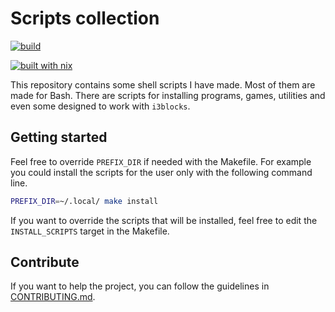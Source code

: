 # Scripts collection

[![build](https://github.com/theobori/scripts-collection/actions/workflows/build.yml/badge.svg)](https://github.com/theobori/scripts-collection/actions/workflows/build.yml)

[![built with nix](https://builtwithnix.org/badge.svg)](https://builtwithnix.org)

This repository contains some shell scripts I have made. Most of them are made for Bash. There are scripts for installing programs, games, utilities and even some designed to work with `i3blocks`.

## Getting started

Feel free to override `PREFIX_DIR` if needed with the Makefile.
For example you could install the scripts for the user only with the following command line.

```bash
PREFIX_DIR=~/.local/ make install
```

If you want to override the scripts that will be installed, feel free to edit the `INSTALL_SCRIPTS` target in the Makefile.

## Contribute

If you want to help the project, you can follow the guidelines in [CONTRIBUTING.md](./CONTRIBUTING.md).
